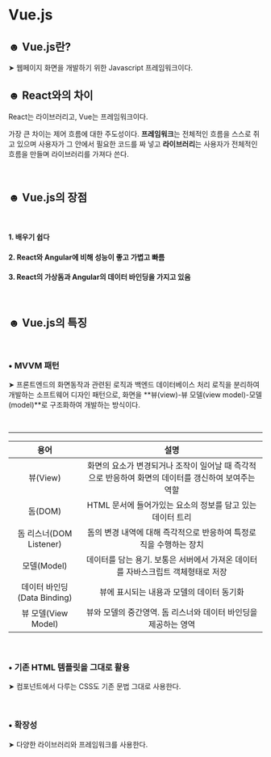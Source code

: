 Vue.js
=========

## ☻ Vue.js란?

➤ 웹페이지 화면을 개발하기 위한 Javascript 프레임워크이다.
&nbsp;

## ☻ React와의 차이
React는 라이브러리고, Vue는 프레임워크이다.

가장 큰 차이는 제어 흐름에 대한 주도성이다. **프레임워크**는 전체적인 흐름을 스스로 쥐고 있으며 사용자가 그 안에서 필요한 코드를 짜 넣고 **라이브러리**는 사용자가 전체적인 흐름을 만들며 라이브러리를 가져다 쓴다.

&nbsp;


## ☻ Vue.js의 장점
&nbsp;
#### 1. 배우기 쉽다
#### 2. React와 Angular에 비해 성능이 좋고 가볍고 빠름
#### 3. React의 가상돔과 Angular의 데이터 바인딩을 가지고 있음

&nbsp;

## ☻ Vue.js의 특징
&nbsp;
### • MVVM 패턴

➤ 프론트엔드의 화면동작과 관련된 로직과 백엔드 데이터베이스 처리 로직을 분리하여 개발하는 소프트웨어 디자인 패턴으로, 화면을 **뷰(view)-뷰 모델(view model)-모델(model)**로 구조화하여 개발하는 방식이다. 

&nbsp;

-----------
|용어|설명|
|:---:|:---:|
|뷰(View)|화면의 요소가 변경되거나 조작이 일어날 때 즉각적으로 반응하여 화면의 데이터를 갱신하여 보여주는 역할|
|돔(DOM)|HTML 문서에 들어가있는 요소의 정보를 담고 있는 데이터 트리|
|돔 리스너(DOM Listener)|돔의 변경 내역에 대해 즉각적으로 반응하여 특정로직을 수행하는 장치|
|모델(Model)|데이터를 담는 용기. 보통은 서버에서 가져온 데이터를 자바스크립트 객체형태로 저장|
|데이터 바인딩(Data Binding)|뷰에 표시되는 내용과 모델의 데이터 동기화|
|뷰 모델(View Model)|뷰와 모델의 중간영역. 돔 리스너와 데이터 바인딩을 제공하는 영역|

&nbsp;

### • 기존 HTML 템플릿을 그대로 활용

➤ 컴포넌트에서 다루는 CSS도 기존 문법 그대로 사용한다.

&nbsp;

### • 확장성

➤ 다양한 라이브러리와 프레임워크를 사용한다.

